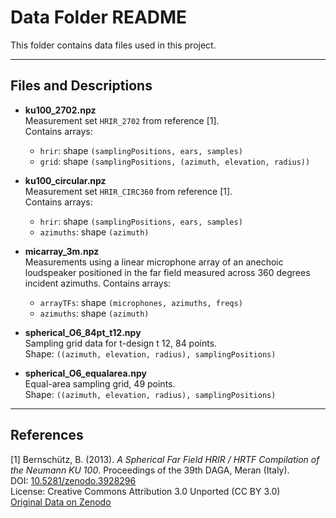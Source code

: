 # Data Folder README

This folder contains data files used in this project.

---

## Files and Descriptions

- **ku100_2702.npz**  
  Measurement set `HRIR_2702` from reference [1].  
  Contains arrays:  
  - `hrir`: shape `(samplingPositions, ears, samples)`  
  - `grid`: shape `(samplingPositions, (azimuth, elevation, radius))`

- **ku100_circular.npz**  
  Measurement set `HRIR_CIRC360` from reference [1].  
  Contains arrays:  
  - `hrir`: shape `(samplingPositions, ears, samples)`  
  - `azimuths`: shape `(azimuth)`

- **micarray_3m.npz**  
  Measurements using a linear microphone array of an anechoic loudspeaker positioned in the far field measured across 360 degrees incident azimuths.
  Contains arrays:  
  - `arrayTFs`: shape `(microphones, azimuths, freqs)`  
  - `azimuths`: shape `(azimuth)`

- **spherical_O6_84pt_t12.npy**  
  Sampling grid data for t-design t 12, 84 points.  
  Shape: `((azimuth, elevation, radius), samplingPositions)`

- **spherical_O6_equalarea.npy**  
  Equal-area sampling grid, 49 points.  
  Shape: `((azimuth, elevation, radius), samplingPositions)`

---

## References

[1] Bernschütz, B. (2013). *A Spherical Far Field HRIR / HRTF Compilation of the Neumann KU 100*. Proceedings of the 39th DAGA, Meran (Italy).  
DOI: [10.5281/zenodo.3928296](https://doi.org/10.5281/zenodo.3928296)  
License: Creative Commons Attribution 3.0 Unported (CC BY 3.0)  
[Original Data on Zenodo](https://zenodo.org/record/3928297)
